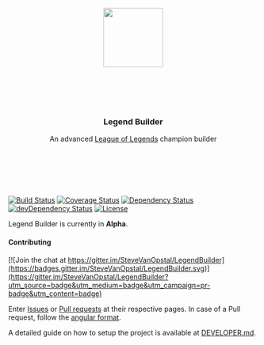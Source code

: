 <p align="center" style="margin-bottom: 100px;">
  <a href="http://gulpjs.com">
    <img height="120" src="https://cdn.rawgit.com/SteveVanOpstal/LegendBuilder/master/src/assets/images/logo.svg">
  </a>
  <h3 align="center">Legend Builder</h3>
  <p align="center">An advanced <a href="http://www.leagueoflegends.com/">League of Legends</a> champion builder</p>
  <p>&nbsp;</p>
  <p>&nbsp;</p>
  <p>&nbsp;</p>
</p>

[![Build Status](https://travis-ci.org/SteveVanOpstal/LegendBuilder.svg?branch=master)](https://travis-ci.org/SteveVanOpstal/LegendBuilder)
[![Coverage Status](https://coveralls.io/repos/github/SteveVanOpstal/LegendBuilder/badge.svg)](https://coveralls.io/github/SteveVanOpstal/LegendBuilder)
[![Dependency Status](https://img.shields.io/david/SteveVanOpstal/LegendBuilder.svg)](https://david-dm.org/SteveVanOpstal/LegendBuilder) [![devDependency Status](https://img.shields.io/david/dev/SteveVanOpstal/LegendBuilder.svg)](https://david-dm.org/SteveVanOpstal/LegendBuilder#info=devDependencies)
[![License](https://img.shields.io/github/license/SteveVanOpstal/LegendBuilder.svg)](https://github.com/SteveVanOpstal/LegendBuilder/blob/master/LICENSE)


Legend Builder is currently in **Alpha**.

#### Contributing

[![Join the chat at https://gitter.im/SteveVanOpstal/LegendBuilder](https://badges.gitter.im/SteveVanOpstal/LegendBuilder.svg)](https://gitter.im/SteveVanOpstal/LegendBuilder?utm_source=badge&utm_medium=badge&utm_campaign=pr-badge&utm_content=badge)

Enter [Issues](https://github.com/SteveVanOpstal/LegendBuilder/pulls) or [Pull requests](https://github.com/SteveVanOpstal/LegendBuilder/pulls) at their respective pages.
In case of a Pull request, follow the [angular format](https://github.com/angular/angular/blob/master/CONTRIBUTING.md#-commit-message-guidelines).

A detailed guide on how to setup the project is available at [DEVELOPER.md](https://github.com/SteveVanOpstal/LegendBuilder/blob/master/DEVELOPER.md).
